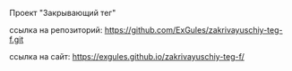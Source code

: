 Проект "Закрывающий тег"

ссылка на репозиторий: https://github.com/ExGules/zakrivayuschiy-teg-f.git

ссылка на сайт: https://exgules.github.io/zakrivayuschiy-teg-f/
